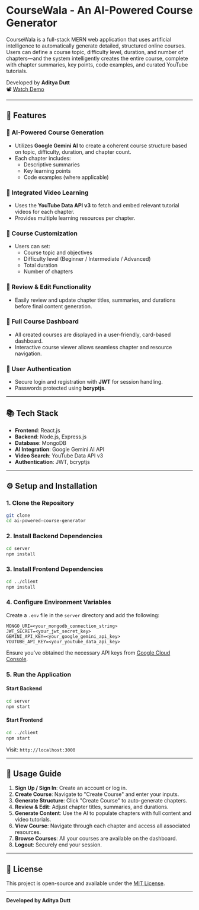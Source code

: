 # CourseWala - An AI-Powered Course Generator

CourseWala is a full-stack MERN web application that uses artificial intelligence to automatically generate detailed, structured online courses. Users can define a course topic, difficulty level, duration, and number of chapters—and the system intelligently creates the entire course, complete with chapter summaries, key points, code examples, and curated YouTube tutorials.

Developed by **Aditya Dutt**  
📽️ [Watch Demo]()

---

## 🚀 Features

### 🔹 AI-Powered Course Generation
- Utilizes **Google Gemini AI** to create a coherent course structure based on topic, difficulty, duration, and chapter count.
- Each chapter includes:
  - Descriptive summaries
  - Key learning points
  - Code examples (where applicable)

### 🔹 Integrated Video Learning
- Uses the **YouTube Data API v3** to fetch and embed relevant tutorial videos for each chapter.
- Provides multiple learning resources per chapter.

### 🔹 Course Customization
- Users can set:
  - Course topic and objectives
  - Difficulty level (Beginner / Intermediate / Advanced)
  - Total duration
  - Number of chapters

### 🔹 Review & Edit Functionality
- Easily review and update chapter titles, summaries, and durations before final content generation.

### 🔹 Full Course Dashboard
- All created courses are displayed in a user-friendly, card-based dashboard.
- Interactive course viewer allows seamless chapter and resource navigation.

### 🔹 User Authentication
- Secure login and registration with **JWT** for session handling.
- Passwords protected using **bcryptjs**.

---

## 📚 Tech Stack

- **Frontend**: React.js
- **Backend**: Node.js, Express.js
- **Database**: MongoDB
- **AI Integration**: Google Gemini AI API
- **Video Search**: YouTube Data API v3
- **Authentication**: JWT, bcryptjs

---

## ⚙️ Setup and Installation

### 1. Clone the Repository
```bash
git clone 
cd ai-powered-course-generator
```

### 2. Install Backend Dependencies
```bash
cd server
npm install
```

### 3. Install Frontend Dependencies
```bash
cd ../client
npm install
```

### 4. Configure Environment Variables
Create a `.env` file in the `server` directory and add the following:
```env
MONGO_URI=<your_mongodb_connection_string>
JWT_SECRET=<your_jwt_secret_key>
GEMINI_API_KEY=<your_google_gemini_api_key>
YOUTUBE_API_KEY=<your_youtube_data_api_key>
```
Ensure you've obtained the necessary API keys from [Google Cloud Console](https://console.cloud.google.com/).

### 5. Run the Application
#### Start Backend
```bash
cd server
npm start
```
#### Start Frontend
```bash
cd ../client
npm start
```
Visit: `http://localhost:3000`

---

## 📖 Usage Guide

1. **Sign Up / Sign In**: Create an account or log in.
2. **Create Course**: Navigate to "Create Course" and enter your inputs.
3. **Generate Structure**: Click "Create Course" to auto-generate chapters.
4. **Review & Edit**: Adjust chapter titles, summaries, and durations.
5. **Generate Content**: Use the AI to populate chapters with full content and video tutorials.
6. **View Course**: Navigate through each chapter and access all associated resources.
7. **Browse Courses**: All your courses are available on the dashboard.
8. **Logout**: Securely end your session.

---

## 📄 License

This project is open-source and available under the [MIT License](LICENSE).

---

**Developed by Aditya Dutt**
